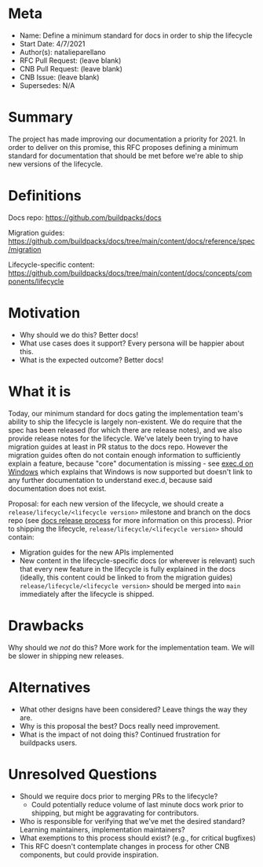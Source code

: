 # Meta
[meta]: #meta
- Name: Define a minimum standard for docs in order to ship the lifecycle
- Start Date: 4/7/2021
- Author(s): natalieparellano
- RFC Pull Request: (leave blank)
- CNB Pull Request: (leave blank)
- CNB Issue: (leave blank)
- Supersedes: N/A

# Summary
[summary]: #summary

The project has made improving our documentation a priority for 2021. In order to deliver on this promise, this RFC proposes defining a minimum standard for documentation that should be met before we're able to ship new versions of the lifecycle.

# Definitions
[definitions]: #definitions

Docs repo: https://github.com/buildpacks/docs

Migration guides: https://github.com/buildpacks/docs/tree/main/content/docs/reference/spec/migration

Lifecycle-specific content: https://github.com/buildpacks/docs/tree/main/content/docs/concepts/components/lifecycle

# Motivation
[motivation]: #motivation

- Why should we do this? Better docs!
- What use cases does it support? Every persona will be happier about this.
- What is the expected outcome? Better docs!

# What it is
[what-it-is]: #what-it-is

Today, our minimum standard for docs gating the implementation team's ability to ship the lifecycle is largely non-existent. We do require that the spec has been released (for which there are release notes), and we also provide release notes for the lifecycle. We've lately been trying to have migration guides at least in PR status to the docs repo. However the migration guides often do not contain enough information to sufficiently explain a feature, because "core" documentation is missing - see [exec.d on Windows](https://buildpacks.io/docs/reference/spec/migration/buildpack-api-0.5-0.6/#execd-on-windows) which explains that Windows is now supported but doesn't link to any further documentation to understand exec.d, because said documentation does not exist.

Proposal: for each new version of the lifecycle, we should create a `release/lifecycle/<lifecycle version>` milestone and branch on the docs repo (see [docs release process](https://github.com/buildpacks/docs/blob/main/RELEASE.md#lump-changes) for more information on this process). Prior to shipping the lifecycle, `release/lifecycle/<lifecycle version>` should contain:
* Migration guides for the new APIs implemented
* New content in the lifecycle-specific docs (or wherever is relevant) such that every new feature in the lifecycle is fully explained in the docs (ideally, this content could be linked to from the migration guides)
`release/lifecycle/<lifecycle version>` should be merged into `main` immediately after the lifecycle is shipped. 

# Drawbacks
[drawbacks]: #drawbacks

Why should we *not* do this? More work for the implementation team. We will be slower in shipping new releases.

# Alternatives
[alternatives]: #alternatives

- What other designs have been considered? Leave things the way they are.
- Why is this proposal the best? Docs really need improvement.
- What is the impact of not doing this? Continued frustration for buildpacks users.

# Unresolved Questions
[unresolved-questions]: #unresolved-questions

- Should we require docs prior to merging PRs to the lifecycle?
  - Could potentially reduce volume of last minute docs work prior to shipping, but might be aggravating for contributors.
- Who is responsible for verifying that we've met the desired standard? Learning maintainers, implementation maintainers?
- What exemptions to this process should exist? (e.g., for critical bugfixes)
- This RFC doesn't contemplate changes in process for other CNB components, but could provide inspiration.
